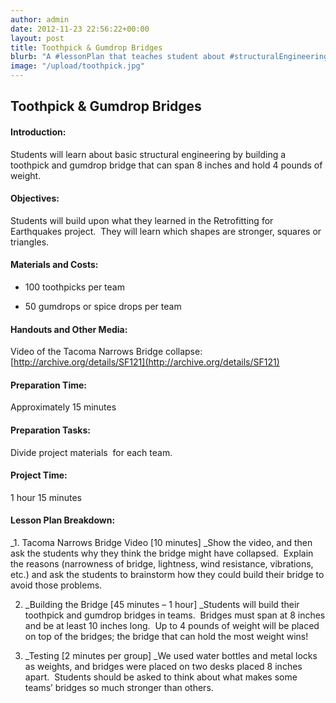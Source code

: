 ```yaml
---
author: admin
date: 2012-11-23 22:56:22+00:00
layout: post
title: Toothpick & Gumdrop Bridges
blurb: "A #lessonPlan that teaches student about #structuralEngineering by building toothpick and gumdrop #bridges."
image: "/upload/toothpick.jpg"
---
```


## Toothpick & Gumdrop Bridges




#### Introduction:


Students will learn about basic structural engineering by building a toothpick and gumdrop bridge that can span 8 inches and hold 4 pounds of weight.


#### Objectives:


Students will build upon what they learned in the Retrofitting for Earthquakes project.  They will learn which shapes are stronger, squares or triangles.

<!-- more -->



#### Materials and Costs:





	
  * 100 toothpicks per team

	
  * 50 gumdrops or spice drops per team




#### Handouts and Other Media:


Video of the Tacoma Narrows Bridge collapse: [http://archive.org/details/SF121](http://archive.org/details/SF121)


#### Preparation Time:


Approximately 15 minutes


#### Preparation Tasks:


Divide project materials  for each team.


#### Project Time:


1 hour 15 minutes


#### Lesson Plan Breakdown:


_1. Tacoma Narrows Bridge Video [10 minutes] _Show the video, and then ask the students why they think the bridge might have collapsed.  Explain the reasons (narrowness of bridge, lightness, wind resistance, vibrations, etc.) and ask the students to brainstorm how they could build their bridge to avoid those problems.

2. _Building the Bridge [45 minutes – 1 hour] _Students will build their toothpick and gumdrop bridges in teams.  Bridges must span at 8 inches and be at least 10 inches long.  Up to 4 pounds of weight will be placed on top of the bridges; the bridge that can hold the most weight wins!

3. _Testing [2 minutes per group] _We used water bottles and metal locks as weights, and bridges were placed on two desks placed 8 inches apart.  Students should be asked to think about what makes some teams’ bridges so much stronger than others.


